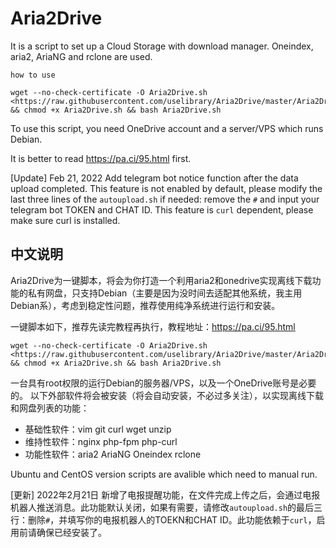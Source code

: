 # Aria2Drive

It is a script to set up a Cloud Storage with download manager. Oneindex, aria2, AriaNG and rclone are used.

`how to use `

````
wget --no-check-certificate -O Aria2Drive.sh <https://raw.githubusercontent.com/uselibrary/Aria2Drive/master/Aria2Drive.sh> && chmod +x Aria2Drive.sh && bash Aria2Drive.sh
````

To use this script, you need OneDrive account and a server/VPS which runs Debian.

It is better to read <https://pa.ci/95.html> first.

[Update] Feb 21, 2022
Add telegram bot notice function after the data upload completed. This feature is not enabled by default, please modify the last three lines of the `autoupload.sh` if needed: remove the `#` and input your telegram bot TOKEN and CHAT ID. This feature is `curl` dependent, please make sure curl is installed.



## 中文说明

Aria2Drive为一键脚本，将会为你打造一个利用aria2和onedrive实现离线下载功能的私有网盘，只支持Debian（主要是因为没时间去适配其他系统，我主用Debian系），考虑到稳定性问题，推荐使用纯净系统进行运行和安装。

一键脚本如下，推荐先读完教程再执行，教程地址：<https://pa.ci/95.html>

````
wget --no-check-certificate -O Aria2Drive.sh <https://raw.githubusercontent.com/uselibrary/Aria2Drive/master/Aria2Drive.sh> && chmod +x Aria2Drive.sh && bash Aria2Drive.sh
````

一台具有root权限的运行Debian的服务器/VPS，以及一个OneDrive账号是必要的。 以下外部软件将会被安装（将会自动安装，不必过多关注），以实现离线下载和网盘列表的功能：

- 基础性软件：vim git curl wget unzip
- 维持性软件：nginx php-fpm php-curl
- 功能性软件：aria2 AriaNG Oneindex rclone

Ubuntu and CentOS version scripts are avalible which need to manual run.


[更新] 2022年2月21日
新增了电报提醒功能，在文件完成上传之后，会通过电报机器人推送消息。此功能默认关闭，如果有需要，请修改`autoupload.sh`的最后三行：删除`#`，并填写你的电报机器人的TOEKN和CHAT ID。此功能依赖于`curl`，启用前请确保已经安装了。